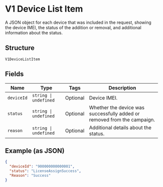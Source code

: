 
# V1 Device List Item

A JSON object for each device that was included in the request, showing the device IMEI, the status of the addition or removal, and additional information about the status.

## Structure

`V1DeviceListItem`

## Fields

| Name | Type | Tags | Description |
|  --- | --- | --- | --- |
| `deviceId` | `string \| undefined` | Optional | Device IMEI. |
| `status` | `string \| undefined` | Optional | Whether the device was successfully added or removed from the campaign. |
| `reason` | `string \| undefined` | Optional | Additional details about the status. |

## Example (as JSON)

```json
{
  "deviceId": "900000000000001",
  "status": "LicenseAssignSuccess",
  "Reason": "Success"
}
```


